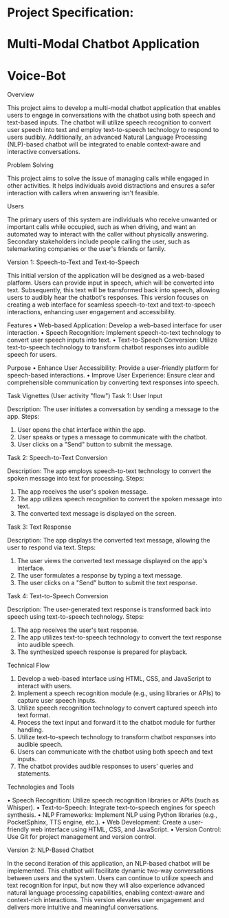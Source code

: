 
# Project Specification: 
# Multi-Modal Chatbot Application
# Voice-Bot

Overview

This project aims to develop a multi-modal chatbot application that enables users to engage in conversations with the chatbot using both speech and text-based inputs. The chatbot will utilize speech recognition to convert user speech into text and employ text-to-speech technology to respond to users audibly. Additionally, an advanced Natural Language Processing (NLP)-based chatbot will be integrated to enable context-aware and interactive conversations.

Problem Solving

This project aims to solve the issue of managing calls while engaged in other activities. It helps individuals avoid distractions and ensures a safer interaction with callers when answering isn't feasible.

Users

The primary users of this system are individuals who receive unwanted or important calls while occupied, such as when driving, and want an automated way to interact with the caller without physically answering. Secondary stakeholders include people calling the user, such as telemarketing companies or the user's friends or family.

Version 1: Speech-to-Text and Text-to-Speech

This initial version of the application will be designed as a web-based platform. Users can provide input in speech, which will be converted into text. Subsequently, this text will be transformed back into speech, allowing users to audibly hear the chatbot's responses. This version focuses on creating a web interface for seamless speech-to-text and text-to-speech interactions, enhancing user engagement and accessibility.

Features
•	Web-based Application: Develop a web-based interface for user interaction.
•	Speech Recognition: Implement speech-to-text technology to convert user speech inputs into text.
•	Text-to-Speech Conversion: Utilize text-to-speech technology to transform chatbot responses into audible speech for users.

Purpose
•	Enhance User Accessibility: Provide a user-friendly platform for speech-based interactions.
•	Improve User Experience: Ensure clear and comprehensible communication by converting text responses into speech.

Task Vignettes (User activity "flow")
Task 1: User Input

Description: The user initiates a conversation by sending a message to the app.
Steps:
1.	User opens the chat interface within the app.
2.	User speaks or types a message to communicate with the chatbot.
3.	User clicks on a "Send" button to submit the message.

Task 2: Speech-to-Text Conversion

Description: The app employs speech-to-text technology to convert the spoken message into text for processing.
Steps:
1.	The app receives the user's spoken message.
2.	The app utilizes speech recognition to convert the spoken message into text.
3.	The converted text message is displayed on the screen.

Task 3: Text Response

Description: The app displays the converted text message, allowing the user to respond via text.
Steps:
1.	The user views the converted text message displayed on the app's interface.
2.	The user formulates a response by typing a text message.
3.	The user clicks on a "Send" button to submit the text response.

Task 4: Text-to-Speech Conversion

Description: The user-generated text response is transformed back into speech using text-to-speech technology.
Steps:
1.	The app receives the user's text response.
2.	The app utilizes text-to-speech technology to convert the text response into audible speech.
3.	The synthesized speech response is prepared for playback.

Technical Flow

1.	Develop a web-based interface using HTML, CSS, and JavaScript to interact with users.
2.	Implement a speech recognition module (e.g., using libraries or APIs) to capture user speech inputs.
3.	Utilize speech recognition technology to convert captured speech into text format.
4.	Process the text input and forward it to the chatbot module for further handling.
5.	Utilize text-to-speech technology to transform chatbot responses into audible speech.
6.	Users can communicate with the chatbot using both speech and text inputs.
7.	The chatbot provides audible responses to users' queries and statements.

Technologies and Tools

•	Speech Recognition: Utilize speech recognition libraries or APIs (such as Whisper).
•	Text-to-Speech: Integrate text-to-speech engines for speech synthesis.
•	NLP Frameworks: Implement NLP using Python libraries (e.g., PocketSphinx, TTS engine, etc.).
•	Web Development: Create a user-friendly web interface using HTML, CSS, and JavaScript.
•	Version Control: Use Git for project management and version control.

Version 2: NLP-Based Chatbot

In the second iteration of this application, an NLP-based chatbot will be implemented. This chatbot will facilitate dynamic two-way conversations between users and the system. Users can continue to utilize speech and text recognition for input, but now they will also experience advanced natural language processing capabilities, enabling context-aware and context-rich interactions. This version elevates user engagement and delivers more intuitive and meaningful conversations.



